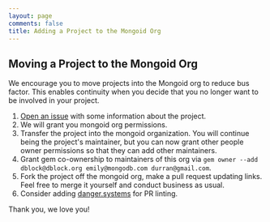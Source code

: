 ```yaml
---
layout: page
comments: false
title: Adding a Project to the Mongoid Org
---
```


## Moving a Project to the Mongoid Org

We encourage you to move projects into the Mongoid org to reduce bus factor. This enables continuity when you decide that you no longer want to be involved in your project.

1. [Open an issue](https://github.com/mongoid/mongoid.github.io/issues) with some information about the project.
2. We will grant you mongoid org permissions.
3. Transfer the project into the mongoid organization. You will continue being the project's maintainer, but you can now grant other people owner permissions so that they can add other maintainers.
4. Grant gem co-ownership to maintainers of this org via `gem owner --add dblock@dblock.org emily@mongodb.com durran@gmail.com`.
5. Fork the project off the mongoid org, make a pull request updating links. Feel free to merge it yourself and conduct business as usual.
6. Consider adding [danger.systems](https://github.com/mongoid/danger) for PR linting.

Thank you, we love you!
